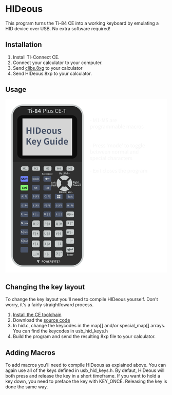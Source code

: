 # HIDeous
This program turns the Ti-84 CE into a working keyboard by emulating a HID device over USB. No extra software required!

## Installation
1. Install TI-Connect CE.
2. Connect your calculator to your computer.
3. Send [clibs.8xg](https://github.com/CE-Programming/libraries/releases/tag/v11.1) to your calculator
4. Send HIDeous.8xp to your calculator.

## Usage

<p align="center">
    <img src="https://raw.githubusercontent.com/Powerbyte7/HIDeous/master/keyguide.svg?sanitize=true"
        width="800">
</p>

## Changing the key layout

To change the key layout you'll need to compile HIDeous yourself. Don't worry, it's a fairly straightfoward process. 

1. [Install the CE toolchain](https://ce-programming.github.io/toolchain/static/getting-started.html)
2. Download the [source code](https://github.com/Powerbyte7/HIDeous/archive/refs/heads/master.zip)
3. In hid.c, change the keycodes in the map[] and/or special_map[] arrays. You can find the keycodes in usb_hid_keys.h
4. Build the program and send the resulting 8xp file to your calculator.

## Adding Macros

To add macros you'll need to compile HIDeous as explained above. You can again use all of the keys defined in usb_hid_keys.h. By defaut, HIDeous will both press and release the key in a short timeframe. If you want to hold a key down, you need to preface the key with KEY_ONCE. Releasing the key is done the same way.
